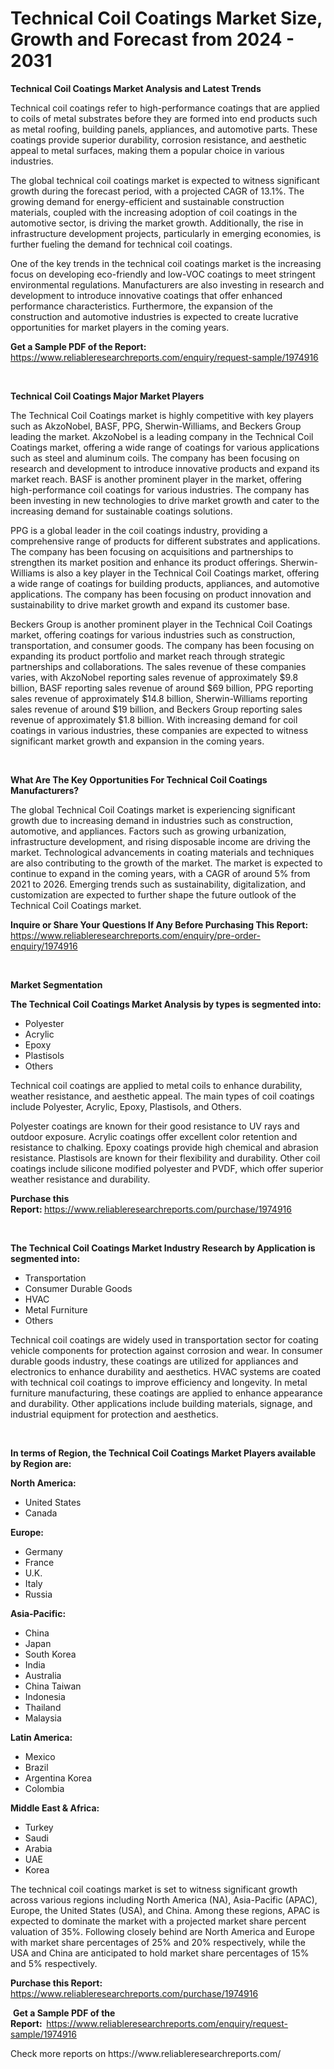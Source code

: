 <p><h1>Technical Coil Coatings Market Size, Growth and Forecast from 2024 - 2031</h1></p><p><strong>Technical Coil Coatings Market Analysis and Latest Trends</strong></p>
<p><p>Technical coil coatings refer to high-performance coatings that are applied to coils of metal substrates before they are formed into end products such as metal roofing, building panels, appliances, and automotive parts. These coatings provide superior durability, corrosion resistance, and aesthetic appeal to metal surfaces, making them a popular choice in various industries.</p><p>The global technical coil coatings market is expected to witness significant growth during the forecast period, with a projected CAGR of 13.1%. The growing demand for energy-efficient and sustainable construction materials, coupled with the increasing adoption of coil coatings in the automotive sector, is driving the market growth. Additionally, the rise in infrastructure development projects, particularly in emerging economies, is further fueling the demand for technical coil coatings.</p><p>One of the key trends in the technical coil coatings market is the increasing focus on developing eco-friendly and low-VOC coatings to meet stringent environmental regulations. Manufacturers are also investing in research and development to introduce innovative coatings that offer enhanced performance characteristics. Furthermore, the expansion of the construction and automotive industries is expected to create lucrative opportunities for market players in the coming years.</p></p>
<p><strong>Get a Sample PDF of the Report:&nbsp;</strong> <a href="https://www.reliableresearchreports.com/enquiry/request-sample/1974916">https://www.reliableresearchreports.com/enquiry/request-sample/1974916</a></p>
<p>&nbsp;</p>
<p><strong>Technical Coil Coatings Major Market Players</strong></p>
<p><p>The Technical Coil Coatings market is highly competitive with key players such as AkzoNobel, BASF, PPG, Sherwin-Williams, and Beckers Group leading the market. AkzoNobel is a leading company in the Technical Coil Coatings market, offering a wide range of coatings for various applications such as steel and aluminum coils. The company has been focusing on research and development to introduce innovative products and expand its market reach. BASF is another prominent player in the market, offering high-performance coil coatings for various industries. The company has been investing in new technologies to drive market growth and cater to the increasing demand for sustainable coatings solutions.</p><p>PPG is a global leader in the coil coatings industry, providing a comprehensive range of products for different substrates and applications. The company has been focusing on acquisitions and partnerships to strengthen its market position and enhance its product offerings. Sherwin-Williams is also a key player in the Technical Coil Coatings market, offering a wide range of coatings for building products, appliances, and automotive applications. The company has been focusing on product innovation and sustainability to drive market growth and expand its customer base.</p><p>Beckers Group is another prominent player in the Technical Coil Coatings market, offering coatings for various industries such as construction, transportation, and consumer goods. The company has been focusing on expanding its product portfolio and market reach through strategic partnerships and collaborations. The sales revenue of these companies varies, with AkzoNobel reporting sales revenue of approximately $9.8 billion, BASF reporting sales revenue of around $69 billion, PPG reporting sales revenue of approximately $14.8 billion, Sherwin-Williams reporting sales revenue of around $19 billion, and Beckers Group reporting sales revenue of approximately $1.8 billion. With increasing demand for coil coatings in various industries, these companies are expected to witness significant market growth and expansion in the coming years.</p></p>
<p>&nbsp;</p>
<p><strong>What Are The Key Opportunities For Technical Coil Coatings Manufacturers?</strong></p>
<p><p>The global Technical Coil Coatings market is experiencing significant growth due to increasing demand in industries such as construction, automotive, and appliances. Factors such as growing urbanization, infrastructure development, and rising disposable income are driving the market. Technological advancements in coating materials and techniques are also contributing to the growth of the market. The market is expected to continue to expand in the coming years, with a CAGR of around 5% from 2021 to 2026. Emerging trends such as sustainability, digitalization, and customization are expected to further shape the future outlook of the Technical Coil Coatings market.</p></p>
<p><strong>Inquire or Share Your Questions If Any Before Purchasing This Report:</strong> <a href="https://www.reliableresearchreports.com/enquiry/pre-order-enquiry/1974916">https://www.reliableresearchreports.com/enquiry/pre-order-enquiry/1974916</a></p>
<p>&nbsp;</p>
<p><strong>Market Segmentation</strong></p>
<p><strong>The Technical Coil Coatings Market Analysis by types is segmented into:</strong></p>
<p><ul><li>Polyester</li><li>Acrylic</li><li>Epoxy</li><li>Plastisols</li><li>Others</li></ul></p>
<p><p>Technical coil coatings are applied to metal coils to enhance durability, weather resistance, and aesthetic appeal. The main types of coil coatings include Polyester, Acrylic, Epoxy, Plastisols, and Others. </p><p>Polyester coatings are known for their good resistance to UV rays and outdoor exposure. Acrylic coatings offer excellent color retention and resistance to chalking. Epoxy coatings provide high chemical and abrasion resistance. Plastisols are known for their flexibility and durability. Other coil coatings include silicone modified polyester and PVDF, which offer superior weather resistance and durability.</p></p>
<p><strong>Purchase this Report:&nbsp;</strong><a href="https://www.reliableresearchreports.com/purchase/1974916">https://www.reliableresearchreports.com/purchase/1974916</a></p>
<p>&nbsp;</p>
<p><strong>The Technical Coil Coatings Market Industry Research by Application is segmented into:</strong></p>
<p><ul><li>Transportation</li><li>Consumer Durable Goods</li><li>HVAC</li><li>Metal Furniture</li><li>Others</li></ul></p>
<p><p>Technical coil coatings are widely used in transportation sector for coating vehicle components for protection against corrosion and wear. In consumer durable goods industry, these coatings are utilized for appliances and electronics to enhance durability and aesthetics. HVAC systems are coated with technical coil coatings to improve efficiency and longevity. In metal furniture manufacturing, these coatings are applied to enhance appearance and durability. Other applications include building materials, signage, and industrial equipment for protection and aesthetics.</p></p>
<p>&nbsp;</p>
<p><strong>In terms of Region, the Technical Coil Coatings Market Players available by Region are:</strong></p>
<p>
    <p> <strong> North America: </strong>
        <ul>
            <li>United States</li>
            <li>Canada</li>
        </ul>
        </p> 
    <p> <strong> Europe: </strong>
        <ul>
            <li>Germany</li>
            <li>France</li>
            <li>U.K.</li>
            <li>Italy</li>
            <li>Russia</li>
        </ul>
        </p> 
    <p> <strong> Asia-Pacific: </strong>
        <ul>
            <li>China</li>
            <li>Japan</li>
            <li>South Korea</li>
            <li>India</li>
            <li>Australia</li>
            <li>China Taiwan</li>
            <li>Indonesia</li>
            <li>Thailand</li>
            <li>Malaysia</li>
        </ul>
        </p> 
    <p> <strong> Latin America: </strong>
        <ul>
            <li>Mexico</li>
            <li>Brazil</li>
            <li>Argentina Korea</li>
            <li>Colombia</li>
        </ul>
        </p> 
    <p> <strong> Middle East & Africa: </strong>
        <ul>
            <li>Turkey</li>
            <li>Saudi</li>
            <li>Arabia</li>
            <li>UAE</li>
            <li>Korea</li>
        </ul>
    </p>
    </p>
<p><p>The technical coil coatings market is set to witness significant growth across various regions including North America (NA), Asia-Pacific (APAC), Europe, the United States (USA), and China. Among these regions, APAC is expected to dominate the market with a projected market share percent valuation of 35%. Following closely behind are North America and Europe with market share percentages of 25% and 20% respectively, while the USA and China are anticipated to hold market share percentages of 15% and 5% respectively.</p></p>
<p><strong>Purchase this Report: </strong><a href="https://www.reliableresearchreports.com/purchase/1974916">https://www.reliableresearchreports.com/purchase/1974916</a></p>
<p>&nbsp;<strong>Get a Sample PDF of the Report:&nbsp;&nbsp;</strong><a href="https://www.reliableresearchreports.com/enquiry/request-sample/1974916">https://www.reliableresearchreports.com/enquiry/request-sample/1974916</a></p>
<p><strong></strong></p>
<p>Check more reports on https://www.reliableresearchreports.com/</p>